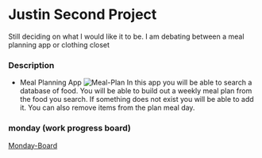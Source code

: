 # Justin Second Project

Still deciding on what I would like it to be. I am debating between a meal planning app or clothing closet

### Description

- Meal Planning App
  ![Meal-Plan](https://jordosworld.com/wp-content/uploads/2021/05/meal-plan-2-1-791x1024.jpg 'Text to show on mouseover')
  In this app you will be able to search a database of food. You will be able to build out a weekly meal plan from the food you search. If something does not exist you will be able to add it. You can also remove items from the plan meal day.

### monday (work progress board)

[Monday-Board](https://view.monday.com/3399388922-7248cbd95601e76bf4d3227d5d8c5af0?r=use1)
